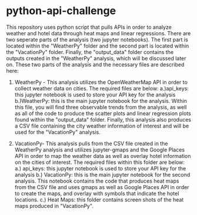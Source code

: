 # python-api-challenge

This repository uses python script that pulls APIs in order to analyze weather and hotel data through heat maps
and linear regressions. There are two seperate parts of the analysis (two jupyter notebooks). The first part is
located within the "WeatherPy" folder and the second part is located within the "VacationPy" folder. Finally, the 
"output_data" folder contains the outputs created in the "WeatherPy" analysis, which will be discussed later on. 
These two parts of the analysis and the necessary files are described here:

1. WeatherPy - This analysis utilizes the OpenWeatherMap API in order to collect weather data on cities. The required
files are below:
	a.)api_keys: this jupyter notebook is used to store your API key for the analysis
	b.)WeatherPy: this is the main jupyter notebook for the analysis. Within this file, you will find three observable
trends from the analysis, as well as all of the code to produce the scatter plots and linear regression plots found within
the "output_data" folder. Finally, this analysis also produces a CSV file containing the city weather information of interest
and will be used for the "VacationPy" analysis.

2. VacationPy- This analysis pulls from the CSV file created in the WeatherPy analysis and utilizes jupyter-gmaps and the Google 
Places API in order to map the weather data as well as overlay hotel information on the cities of interest. The required files within
this folder are below:
	a.) api_keys: this jupyter notebook is used to store your API key for the analysis
	b.) VacationPy: this is the main jupyter notebook for the second analysis. This notebook contains the code that produces heat maps
from the CSV file and uses gmaps as well as Google Places API in order to create the maps, and overlay with symbols that indicate the hotel locations.
	c.) Heat Maps: this folder contains screen shots of the heat maps produced in "VacationPy".


